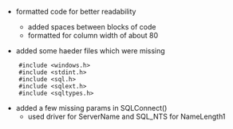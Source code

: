 * formatted code for better readability
    * added spaces between blocks of code
    * formatted for column width of about 80
    
* added some haeder files which were missing
```
    #include <windows.h>
    #include <stdint.h>
    #include <sql.h>
    #include <sqlext.h>
    #include <sqltypes.h>
```

* added a few missing params in SQLConnect()
    * used driver for ServerName and SQL_NTS for NameLength1

